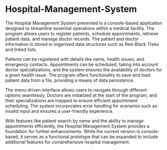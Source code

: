 # Hospital-Management-System

The Hospital Management System presented is a console-based application designed to streamline essential operations within a medical facility. The program allows users to register patients, schedule appointments, retrieve patient data, and manage doctor records. The patient and doctor information is stored in organized data structures such as Red-Black Trees and linked lists.

Patients can be registered with details like name, health issues, and emergency contacts. Appointments can be scheduled, taking into account doctor specializations, and the system ensures the availability of doctors for a given health issue. The program offers functionality to save and load patient data from a file, providing a means of data persistence.

The menu-driven interface allows users to navigate through different options seamlessly. Doctors are initialized at the start of the program, and their specializations are mapped to ensure efficient appointment scheduling. The system incorporates error handling for scenarios such as invalid input and ensures a user-friendly experience.

With features like patient search by name and the ability to manage appointments efficiently, the Hospital Management System provides a foundation for further enhancements. While the current version is console-based, it serves as a functional prototype that can be expanded to include additional features for comprehensive hospital management.
